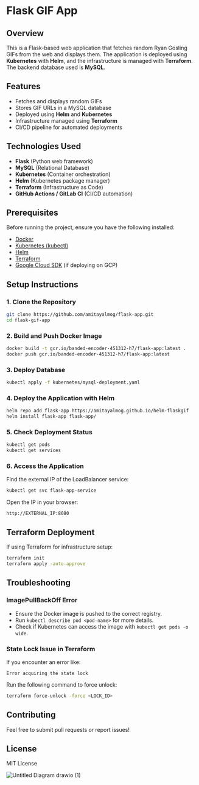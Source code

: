 # Flask GIF App

## Overview
This is a Flask-based web application that fetches random Ryan Gosling GIFs from the web and displays them. The application is deployed using **Kubernetes** with **Helm**, and the infrastructure is managed with **Terraform**. The backend database used is **MySQL**.

## Features
- Fetches and displays random GIFs
- Stores GIF URLs in a MySQL database
- Deployed using **Helm** and **Kubernetes**
- Infrastructure managed using **Terraform**
- CI/CD pipeline for automated deployments

## Technologies Used
- **Flask** (Python web framework)
- **MySQL** (Relational Database)
- **Kubernetes** (Container orchestration)
- **Helm** (Kubernetes package manager)
- **Terraform** (Infrastructure as Code)
- **GitHub Actions / GitLab CI** (CI/CD automation)

## Prerequisites
Before running the project, ensure you have the following installed:
- [Docker](https://www.docker.com/)
- [Kubernetes (kubectl)](https://kubernetes.io/docs/tasks/tools/)
- [Helm](https://helm.sh/docs/intro/install/)
- [Terraform](https://developer.hashicorp.com/terraform/tutorials/aws-get-started/install-cli)
- [Google Cloud SDK](https://cloud.google.com/sdk/docs/install) (if deploying on GCP)

## Setup Instructions

### 1. Clone the Repository
```bash
git clone https://github.com/amitayalmog/flask-app.git
cd flask-gif-app
```

### 2. Build and Push Docker Image
```bash
docker build -t gcr.io/banded-encoder-451312-h7/flask-app:latest .
docker push gcr.io/banded-encoder-451312-h7/flask-app:latest
```

### 3. Deploy Database
```bash
kubectl apply -f kubernetes/mysql-deployment.yaml
```

### 4. Deploy the Application with Helm
```bash
helm repo add flask-app https://amitayalmog.github.io/helm-flaskgif
helm install flask-app flask-app/
```

### 5. Check Deployment Status
```bash
kubectl get pods
kubectl get services
```

### 6. Access the Application
Find the external IP of the LoadBalancer service:
```bash
kubectl get svc flask-app-service
```
Open the IP in your browser:
```
http://EXTERNAL_IP:8080
```

## Terraform Deployment
If using Terraform for infrastructure setup:
```bash
terraform init
terraform apply -auto-approve
```

## Troubleshooting
### **ImagePullBackOff Error**
- Ensure the Docker image is pushed to the correct registry.
- Run `kubectl describe pod <pod-name>` for more details.
- Check if Kubernetes can access the image with `kubectl get pods -o wide`.

### **State Lock Issue in Terraform**
If you encounter an error like:
```
Error acquiring the state lock
```
Run the following command to force unlock:
```bash
terraform force-unlock -force <LOCK_ID>
```

## Contributing

Feel free to submit pull requests or report issues!

## License
MIT License


![Untitled Diagram drawio (1)](https://github.com/user-attachments/assets/e51a4cd1-b9e9-4ed5-9f61-3b53f0a50104)
